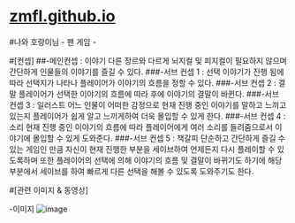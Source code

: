 # [zmfl.github.io](https://zmfl.github.io/)

#나와 호랑이님 - 팬 게임 -

#[컨셉]
##-메인컨셉 : 이야기
다른 장르와 다르게 뇌지컬 및 피지컬이 필요하지 않으며 간단하게 인물들의 이야기를 즐길 수 있다.
###-서브 컨셉 1 : 선택
이야기가 진행 됨에 따라 선택지가 나타나 플레이어가 이야기의 흐름을 정할 수 있다.
###-서브 컨셉 2 : 결말
플레이어가 선택한 이야기의 흐름에 따라 후에 이야기의 결말이 바뀐다.
###-서브 컨셉 3 : 일러스트
어느 인물이 어떠한 감정으로 현재 진행 중인 이야기를 말하고 느끼고 있는지 플레이어가 쉽게 알고 느끼게하여 더욱 몰입할 수 있게 한다.
###-서브 컨셉 4 : 소리
현재 진행 중인 이야기의 흐름에 따라 플레이어에게 여러 소리를 들려줌으로서 이야기에 몰입할 수 있게 도와준다.
###-서브 컨셉 5 : 책갈피
단순하고 간단하게 즐길 수 있는 게임인 만큼 자신이 현재 진행한 부분을 세이브하여 언제든지 다시 플레이할 수 있도록하며 또한 플레이어의 선택에 의해 이야기의 흐름 및 결말이 바뀌기도 하기에 해당 부분에서 세이브를 하여 빠르게 다른 선택을 해볼 수 있도록 도와주기도 한다.

#[관련 이미지 & 동영상]

-이미지
![image](https://github.com/zmfl/zmfl.github.io/assets/23565281/eb08b160-8b30-4aa9-aaa8-160eb6fafaaf)
